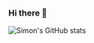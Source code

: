 ### Hi there 👋

![Simon's GitHub stats](https://github-readme-stats.vercel.app/api?username=longsleep&theme=dracula&show_icons=true&include_all_commits=true)

<!--
[![Top Langs](https://github-readme-stats.vercel.app/api/top-langs/?username=longsleep&layout=compact&theme=dracula)](https://github.com/anuraghazra/github-readme-stats)
-->

<!--
[![GitHub Streak](https://streak-stats.demolab.com/?user=longsleep&theme=dracula)](https://git.io/streak-stats)
-->

